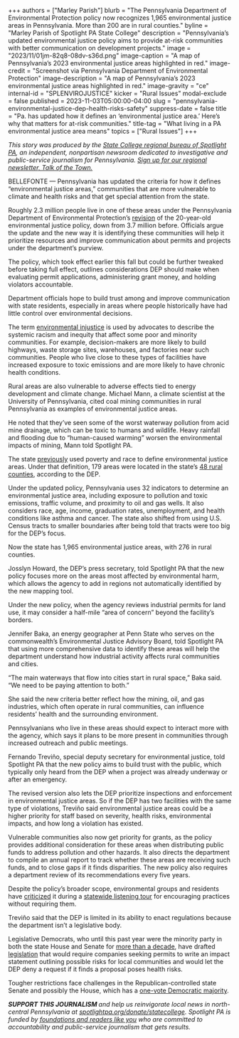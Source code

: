 +++
authors = ["Marley Parish"]
blurb = "The Pennsylvania Department of Environmental Protection policy now recognizes 1,965 environmental justice areas in Pennsylvania. More than 200 are in rural counties."
byline = "Marley Parish of Spotlight PA State College"
description = "Pennsylvania’s updated environmental justice policy aims to provide at-risk communities with better communication on development projects."
image = "2023/11/01jm-82q8-08dv-s36d.png"
image-caption = "A map of Pennsylvania’s 2023 environmental justice areas highlighted in red."
image-credit = "Screenshot via Pennsylvania Department of Environmental Protection"
image-description = "A map of Pennsylvania’s 2023 environmental justice areas highlighted in red."
image-gravity = "ce"
internal-id = "SPLENVIROJUSTICE"
kicker = "Rural Issues"
modal-exclude = false
published = 2023-11-03T05:00:00-04:00
slug = "pennsylvania-environmental-justice-dep-health-risks-safety"
suppress-date = false
title = "Pa. has updated how it defines an ‘environmental justice area.’ Here’s why that matters for at-risk communities."
title-tag = "What living in a PA environmental justice area means"
topics = ["Rural Issues"]
+++

<em>This story was produced by the </em><a href="https://www.spotlightpa.org/statecollege"><em>State College regional bureau of Spotlight PA</em></a><em>, an independent, nonpartisan newsroom dedicated to investigative and public-service journalism for Pennsylvania. </em><a href="https://www.spotlightpa.org/newsletters/talkofthetown"><em>Sign up for our regional newsletter, Talk of the Town.</em></a>

BELLEFONTE — Pennsylvania has updated the criteria for how it defines “environmental justice areas,” communities that are more vulnerable to climate and health risks and that get special attention from the state.

Roughly 2.3 million people live in one of these areas under the Pennsylvania Department of Environmental Protection’s <a href="https://www.depgreenport.state.pa.us/elibrary/GetDocument?docId=5600403&amp;DocName=ENVIRONMENTAL%20JUSTICE%20POLICY.PDF%20%20%3cspan%20style%3D%22color:green%3b%22%3eCOMMENTS%20DUE%20OCTOBER%2029%2c%202023%3c/span%3e%20%3cspan%20style%3D%22color:blue%3b%22%3e%28NEW%29%3c/span%3e">revision</a> of the 20-year-old environmental justice policy, down from 3.7 million before. Officials argue the update and the new way it is identifying these communities will help it prioritize resources and improve communication about permits and projects under the department’s purview.

The policy, which took effect earlier this fall but could be further tweaked before taking full effect, outlines considerations DEP should make when evaluating permit applications, administering grant money, and holding violators accountable.

Department officials hope to build trust among and improve communication with state residents, especially in areas where people historically have had little control over environmental decisions.

<script src="https://www.spotlightpa.org/embed.js" async></script><div data-spl-embed-version="1" data-spl-src="https://www.spotlightpa.org/embeds/newsletter/?cta=Sign%20up%20for%20our%20new%20regional%20newsletter%2C%20%3Cb%3ETalk%20of%20the%20Town%3C%2Fb%3E%2C%20and%20get%20all%20the%20news%20and%20notes%20from%20State%20College%20and%20north-central%20PA.&button=Sign%20Up%20Now&preselect=state_college&eyebrow=DON'T%20MISS%20A%20BEAT"></div>

The term <a href="https://www.nrdc.org/stories/environmental-justice-movement">environmental injustice</a> is used by advocates to describe the systemic racism and inequity that affect some poor and minority communities. For example, decision-makers are more likely to build highways, waste storage sites, warehouses, and factories near such communities. People who live close to these types of facilities have increased exposure to toxic emissions and are more likely to have chronic health conditions.

Rural areas are also vulnerable to adverse effects tied to energy development and climate change. Michael Mann, a climate scientist at the University of Pennsylvania, cited coal mining communities in rural Pennsylvania as examples of environmental justice areas.

He noted that they’ve seen some of the worst waterway pollution from acid mine drainage, which can be toxic to humans and wildlife. Heavy rainfall and flooding due to “human-caused warming” worsen the environmental impacts of mining, Mann told Spotlight PA.

The state <a href="https://padep-1.maps.arcgis.com/apps/webappviewer/index.html?id=f31a188de122467691cae93c3339469c">previously</a> used poverty and race to define environmental justice areas. Under that definition, 179 areas were located in the state’s <a href="https://www.rural.pa.gov/data/rural-urban-definitions">48 rural counties</a>, according to the DEP.

Under the updated policy, Pennsylvania uses 32 indicators to determine an environmental justice area, including exposure to pollution and toxic emissions, traffic volume, and proximity to oil and gas wells. It also considers race, age, income, graduation rates, unemployment, and health conditions like asthma and cancer. The state also shifted from using U.S. Census tracts to smaller boundaries after being told that tracts were too big for the DEP’s focus.

Now the state has 1,965 environmental justice areas, with 276 in rural counties.

Josslyn Howard, the DEP’s press secretary, told Spotlight PA that the new policy focuses more on the areas most affected by environmental harm, which allows the agency to add in regions not automatically identified by the new mapping tool.

Under the new policy, when the agency reviews industrial permits for land use, it may consider a half-mile “area of concern” beyond the facility’s borders.

Jennifer Baka, an energy geographer at Penn State who serves on the commonwealth’s Environmental Justice Advisory Board, told Spotlight PA that using more comprehensive data to identify these areas will help the department understand how industrial activity affects rural communities and cities.

“The main waterways that flow into cities start in rural space,” Baka said. “We need to be paying attention to both.”

She said the new criteria better reflect how the mining, oil, and gas industries, which often operate in rural communities, can influence residents’ health and the surrounding environment.

Pennsylvanians who live in these areas should expect to interact more with the agency, which says it plans to be more present in communities through increased outreach and public meetings.

<script src="https://www.spotlightpa.org/embed.js" async></script><div data-spl-embed-version="1" data-spl-src="https://www.spotlightpa.org/embeds/donate/"></div>

Fernando Treviño, special deputy secretary for environmental justice, told Spotlight PA that the new policy aims to build trust with the public, which typically only heard from the DEP when a project was already underway or after an emergency.

The revised version also lets the DEP prioritize inspections and enforcement in environmental justice areas. So if the DEP has two facilities with the same type of violations, Treviño said environmental justice areas could be a higher priority for staff based on severity, health risks, environmental impacts, and how long a violation has existed.

Vulnerable communities also now get priority for grants, as the policy provides additional consideration for these areas when distributing public funds to address pollution and other hazards. It also directs the department to compile an annual report to track whether these areas are receiving such funds, and to close gaps if it finds disparities. The new policy also requires a department review of its recommendations every five years.

Despite the policy’s broader scope, environmental groups and residents have <a href="https://whyy.org/articles/pa-dep-environmental-justice-policy-critics/">criticized</a> it during a <a href="https://forms.office.com/pages/responsepage.aspx?id=QSiOQSgB1U2bbEf8Wpob3hNPqnZ4SKxHp_N2tbUtnJNUM1kyUUo2VkVXTkpXUlhFNjZFUjNSQ1g1TCQlQCN0PWcu">statewide listening tour</a> for encouraging practices without requiring them.

Treviño said that the DEP is limited in its ability to enact regulations because the department isn’t a legislative body.

Legislative Democrats, who until this past year were the minority party in both the state House and Senate for <a href="https://www.spotlightpa.org/news/2022/11/pa-governor-election-2022-results-house-democrats-flip-republican-control/">more than a decade</a>, have drafted <a href="https://www.legis.state.pa.us/cfdocs/billinfo/billinfo.cfm?sYear=2023&amp;sInd=0&amp;body=H&amp;type=B&amp;bn=652">legislation</a> that would require companies seeking permits to write an impact statement outlining possible risks for local communities and would let the DEP deny a request if it finds a proposal poses health risks.

Tougher restrictions face challenges in the Republican-controlled state Senate and possibly the House, which has a <a href="https://www.spotlightpa.org/news/2023/09/pennsylvania-special-election-house-control-allegheny-county/">one-vote Democratic majority</a>.

<strong><em>SUPPORT THIS JOURNALISM </em></strong><em>and help us reinvigorate local news in north-central Pennsylvania at </em><a href="http://spotlightpa.org/donate/statecollege"><em>spotlightpa.org/donate/statecollege</em></a><em>. Spotlight PA is funded by </em><a href="https://www.spotlightpa.org/support"><em>foundations and readers like you</em></a><em> who are committed to accountability and public-service journalism that gets results.</em>


